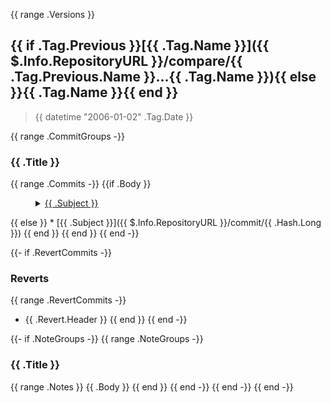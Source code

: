 {{ range .Versions }}
<a name="{{ .Tag.Name }}"></a>

## {{ if .Tag.Previous }}[{{ .Tag.Name }}]({{ $.Info.RepositoryURL }}/compare/{{ .Tag.Previous.Name }}...{{ .Tag.Name }}){{ else }}{{ .Tag.Name }}{{ end }}

> {{ datetime "2006-01-02" .Tag.Date }}


{{ range .CommitGroups -}}
### {{ .Title }}

{{ range .Commits -}}
{{if .Body }}
<dl><dd><details><summary><a href="{{ $.Info.RepositoryURL }}/commit/{{ .Hash.Long }}"> {{ .Subject }}</a></summary>

{{ .Body }}
</details></dd></dl>
{{ else }}
  * [{{ .Subject }}]({{ $.Info.RepositoryURL }}/commit/{{ .Hash.Long }})
{{ end }}
{{ end }}
{{ end -}}

{{- if .RevertCommits -}}
### Reverts

{{ range .RevertCommits -}}
* {{ .Revert.Header }}
{{ end }}
{{ end -}}

{{- if .NoteGroups -}}
{{ range .NoteGroups -}}
### {{ .Title }}

{{ range .Notes }}
{{ .Body }}
{{ end }}
{{ end -}}
{{ end -}}
{{ end -}}
